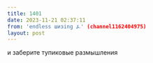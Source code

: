 ```yaml
---
title: 1401
date: 2023-11-21 02:37:11
from: 'endless шизing ⍼' (channel1162404975)
layout: post
---
```


и заберите тупиковые размышления
